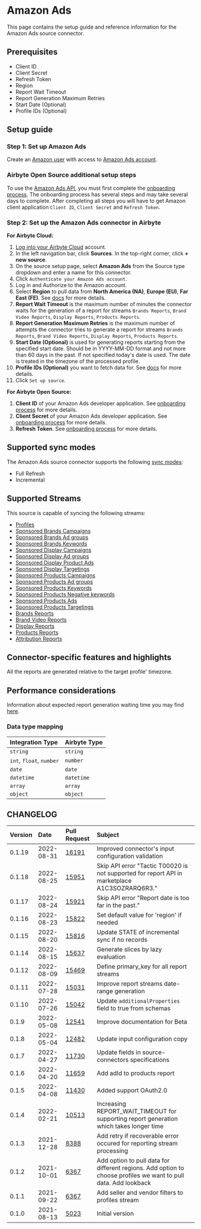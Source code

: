 # Amazon Ads
This page contains the setup guide and reference information for the Amazon Ads source connector.

## Prerequisites

* Client ID
* Client Secret
* Refresh Token
* Region
* Report Wait Timeout
* Report Generation Maximum Retries
* Start Date (Optional)
* Profile IDs (Optional)

## Setup guide
### Step 1: Set up Amazon Ads
Create an [Amazon user](https://www.amazon.com) with access to [Amazon Ads account](https://advertising.amazon.com).

### Airbyte Open Source additional setup steps
To use the [Amazon Ads API](https://advertising.amazon.com/API/docs/en-us), you must first complete the [onboarding process](https://advertising.amazon.com/API/docs/en-us/setting-up/overview). The onboarding process has several steps and may take several days to complete. After completing all steps you will have to get Amazon client application `Client ID`, `Client Secret` and `Refresh Token`.

### Step 2: Set up the Amazon Ads connector in Airbyte
**For Airbyte Cloud:**

1. [Log into your Airbyte Cloud](https://cloud.airbyte.io/workspaces) account.
2. In the left navigation bar, click **Sources**. In the top-right corner, click **+ new source**.
3. On the source setup page, select **Amazon Ads** from the Source type dropdown and enter a name for this connector.
4. Click `Authenticate your Amazon Ads account`.
5. Log in and Authorize to the Amazon account.
6. Select **Region** to pull data from **North America (NA)**, **Europe (EU)**, **Far East (FE)**. See [docs](https://advertising.amazon.com/API/docs/en-us/info/api-overview#api-endpoints) for more details.
7. **Report Wait Timeout** is the maximum number of minutes the connector waits for the generation of a report for streams `Brands Reports`, `Brand Video Reports`, `Display Reports`, `Products Reports`.
8. **Report Generation Maximum Retries** is the maximum number of attempts the connector tries to generate a report for streams `Brands Reports`, `Brand Video Reports`, `Display Reports`, `Products Reports`.
9. **Start Date (Optional)** is used for generating reports starting from the specified start date. Should be in YYYY-MM-DD format and not more than 60 days in the past. If not specified today's date is used. The date is treated in the timezone of the processed profile.
10. **Profile IDs (Optional)** you want to fetch data for. See [docs](https://advertising.amazon.com/API/docs/en-us/concepts/authorization/profiles) for more details.
11. Click `Set up source`.

**For Airbyte Open Source:**

1. **Client ID** of your Amazon Ads developer application. See [onboarding process](https://advertising.amazon.com/API/docs/en-us/setting-up/overview) for more details.
2. **Client Secret** of your Amazon Ads developer application. See [onboarding process](https://advertising.amazon.com/API/docs/en-us/setting-up/overview) for more details.
3. **Refresh Token**. See [onboarding process](https://advertising.amazon.com/API/docs/en-us/setting-up/overview) for more details.

## Supported sync modes
The Amazon Ads source connector supports the following [sync modes](https://docs.airbyte.com/cloud/core-concepts/#connection-sync-mode):
 - Full Refresh
 - Incremental

## Supported Streams
This source is capable of syncing the following streams:

* [Profiles](https://advertising.amazon.com/API/docs/en-us/reference/2/profiles#/Profiles)
* [Sponsored Brands Campaigns](https://advertising.amazon.com/API/docs/en-us/sponsored-brands/3-0/openapi#/Campaigns)
* [Sponsored Brands Ad groups](https://advertising.amazon.com/API/docs/en-us/sponsored-brands/3-0/openapi#/Ad%20groups)
* [Sponsored Brands Keywords](https://advertising.amazon.com/API/docs/en-us/sponsored-brands/3-0/openapi#/Keywords)
* [Sponsored Display Campaigns](https://advertising.amazon.com/API/docs/en-us/sponsored-display/3-0/openapi#/Campaigns)
* [Sponsored Display Ad groups](https://advertising.amazon.com/API/docs/en-us/sponsored-display/3-0/openapi#/Ad%20groups)
* [Sponsored Display Product Ads](https://advertising.amazon.com/API/docs/en-us/sponsored-display/3-0/openapi#/Product%20ads)
* [Sponsored Display Targetings](https://advertising.amazon.com/API/docs/en-us/sponsored-display/3-0/openapi#/Targeting)
* [Sponsored Products Campaigns](https://advertising.amazon.com/API/docs/en-us/sponsored-display/3-0/openapi#/Campaigns)
* [Sponsored Products Ad groups](https://advertising.amazon.com/API/docs/en-us/sponsored-products/2-0/openapi#/Ad%20groups)
* [Sponsored Products Keywords](https://advertising.amazon.com/API/docs/en-us/sponsored-products/2-0/openapi#/Keywords)
* [Sponsored Products Negative keywords](https://advertising.amazon.com/API/docs/en-us/sponsored-products/2-0/openapi#/Negative%20keywords)
* [Sponsored Products Ads](https://advertising.amazon.com/API/docs/en-us/sponsored-products/2-0/openapi#/Product%20ads)
* [Sponsored Products Targetings](https://advertising.amazon.com/API/docs/en-us/sponsored-products/2-0/openapi#/Product%20targeting)
* [Brands Reports](https://advertising.amazon.com/API/docs/en-us/reference/sponsored-brands/2/reports)
* [Brand Video Reports](https://advertising.amazon.com/API/docs/en-us/reference/sponsored-brands/2/reports)
* [Display Reports](https://advertising.amazon.com/API/docs/en-us/sponsored-display/3-0/openapi#/Reports)
* [Products Reports](https://advertising.amazon.com/API/docs/en-us/sponsored-products/2-0/openapi#/Reports)
* [Attribution Reports](https://advertising.amazon.com/API/docs/en-us/amazon-attribution-prod-3p/#/)

## Connector-specific features and highlights

All the reports are generated relative to the target profile' timezone.

## Performance considerations

Information about expected report generation waiting time you may find [here](https://advertising.amazon.com/API/docs/en-us/get-started/developer-notes).

### Data type mapping

| Integration Type | Airbyte Type |
| :--- | :--- |
| `string` | `string` |
| `int`, `float`, `number` | `number` |
| `date` | `date` |
| `datetime` | `datetime` |
| `array` | `array` |
| `object` | `object` |

## CHANGELOG

| Version | Date       | Pull Request                                               | Subject                                                                                                           |
|:--------|:-----------|:-----------------------------------------------------------|:------------------------------------------------------------------------------------------------------------------|
| 0.1.19 | 2022-08-31 | [16191](https://github.com/airbytehq/airbyte/pull/16191)    | Improved connector's input configuration validation                                                               |
| 0.1.18 | 2022-08-25 | [15951](https://github.com/airbytehq/airbyte/pull/15951)    | Skip API error "Tactic T00020 is not supported for report API in marketplace A1C3SOZRARQ6R3."                     |
| 0.1.17 | 2022-08-24 | [15921](https://github.com/airbytehq/airbyte/pull/15921)    | Skip API error "Report date is too far in the past."                                                              |
| 0.1.16 | 2022-08-23 | [15822](https://github.com/airbytehq/airbyte/pull/15822)    | Set default value for 'region' if needed                                                                          |
| 0.1.15 | 2022-08-20 | [15816](https://github.com/airbytehq/airbyte/pull/15816)    | Update STATE of incremental sync if no records                                                                    |
| 0.1.14 | 2022-08-15 | [15637](https://github.com/airbytehq/airbyte/pull/15637)    | Generate slices by lazy evaluation                                                                                |
| 0.1.12 | 2022-08-09 | [15469](https://github.com/airbytehq/airbyte/pull/15469)    | Define primary_key for all report streams                                                                         |
| 0.1.11 | 2022-07-28 | [15031](https://github.com/airbytehq/airbyte/pull/15031)    | Improve report streams date-range generation                                                                      |
| 0.1.10 | 2022-07-26 | [15042](https://github.com/airbytehq/airbyte/pull/15042)    | Update `additionalProperties` field to true from schemas                                                          |
| 0.1.9  | 2022-05-08 | [12541](https://github.com/airbytehq/airbyte/pull/12541)    | Improve documentation for Beta                                                                                    |
| 0.1.8  | 2022-05-04 | [12482](https://github.com/airbytehq/airbyte/pull/12482)    | Update input configuration copy                                                                                   |
| 0.1.7  | 2022-04-27 | [11730](https://github.com/airbytehq/airbyte/pull/11730)    | Update fields in source-connectors specifications                                                                 |
| 0.1.6  | 2022-04-20 | [11659](https://github.com/airbytehq/airbyte/pull/11659)    | Add adId to products report                                                                                       |
| 0.1.5  | 2022-04-08 | [11430](https://github.com/airbytehq/airbyte/pull/11430)    | Added support OAuth2.0                                                                                            |
| 0.1.4  | 2022-02-21 | [10513](https://github.com/airbytehq/airbyte/pull/10513)    | Increasing REPORT_WAIT_TIMEOUT for supporting report generation which takes longer time                           |
| 0.1.3  | 2021-12-28 | [8388](https://github.com/airbytehq/airbyte/pull/8388)      | Add retry if recoverable error  occured for reporting stream processing                                           |
| 0.1.2  | 2021-10-01 | [6367](https://github.com/airbytehq/airbyte/pull/6461)      | Add option to pull data for different regions. Add option to choose profiles we want to pull data. Add lookback   |
| 0.1.1  | 2021-09-22 | [6367](https://github.com/airbytehq/airbyte/pull/6367)      | Add seller and vendor filters to profiles stream                                                                  |
| 0.1.0  | 2021-08-13 | [5023](https://github.com/airbytehq/airbyte/pull/5023)      | Initial version                                                                                                   |
